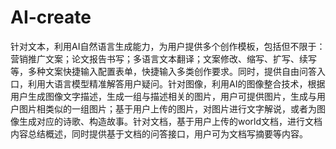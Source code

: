 # AI-create
针对文本，利用AI自然语言生成能力，为用户提供多个创作模板，包括但不限于：营销推广文案；论文报告书写；多语言文本翻译；文案修改、缩写、扩写、续写等，多种文案快捷输入配置表单，快捷输入多类创作要求。同时，提供自由问答入口，利用大语言模型精准解答用户疑问。针对图像，利用AI的图像整合技术，根据用户生成图像文字描述，生成一组与描述相关的图片，用户可提供图片，生成与用户图片相类似的一组图片；基于用户上传的图片，对图片进行文字解说，或者为图像生成对应的诗歌、构造故事。针对文档，基于用户上传的world文档，进行文档内容总结概述，同时提供基于文档的问答接口，用户可为文档写摘要等内容。
